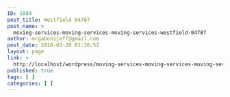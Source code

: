 ```yaml
---
ID: 1884
post_title: Westfield 04787
post_name: >
  moving-services-moving-services-moving-services-westfield-04787
author: mrgabonijeff@gmail.com
post_date: 2018-03-28 01:36:52
layout: page
link: >
  http://localhost/wordpress/moving-services-moving-services-moving-services-westfield-04787/
published: true
tags: [ ]
categories: [ ]
---
```

